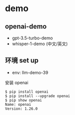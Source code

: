 # demo
## openai-demo
* gpt-3.5-turbo-demo
* whisper-1-demo (中文/英文)


## 环境 set up
* env: llm-demo-39

安装 openai
```
$ pip install openai
$ pip install --upgrade openai
$ pip show openai
Name: openai
Version: 1.26.0

```

